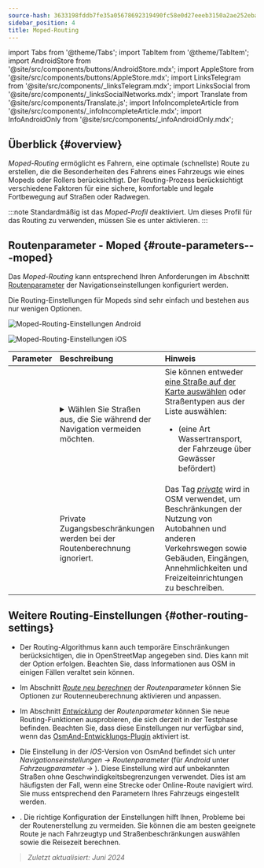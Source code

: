```yaml
---
source-hash: 3633198fddb7fe35a05678692319490fc58e0d27eeeb3150a2ae252eba8bd136
sidebar_position: 4
title: Moped-Routing
---
```

import Tabs from '@theme/Tabs';
import TabItem from '@theme/TabItem';
import AndroidStore from '@site/src/components/buttons/AndroidStore.mdx';
import AppleStore from '@site/src/components/buttons/AppleStore.mdx';
import LinksTelegram from '@site/src/components/_linksTelegram.mdx';
import LinksSocial from '@site/src/components/_linksSocialNetworks.mdx';
import Translate from '@site/src/components/Translate.js';
import InfoIncompleteArticle from '@site/src/components/_infoIncompleteArticle.mdx';
import InfoAndroidOnly from '@site/src/components/_infoAndroidOnly.mdx';



## Überblick {#overview}

*Moped-Routing* ermöglicht es Fahrern, eine optimale (schnellste) Route zu erstellen, die die Besonderheiten des Fahrens eines Fahrzeugs wie eines Mopeds oder Rollers berücksichtigt. Der Routing-Prozess berücksichtigt verschiedene Faktoren für eine sichere, komfortable und legale Fortbewegung auf Straßen oder Radwegen.

:::note
Standardmäßig ist das *Moped-Profil* deaktiviert. Um dieses Profil für das Routing zu verwenden, müssen Sie es unter *<Translate android="true" ids="shared_string_menu,shared_string_settings,application_profiles"/>* aktivieren.
:::


## Routenparameter - Moped {#route-parameters---moped}

Das *Moped-Routing* kann entsprechend Ihren Anforderungen im Abschnitt [Routenparameter](../guidance/navigation-settings.md#route-parameters) der Navigationseinstellungen konfiguriert werden.

Die Routing-Einstellungen für Mopeds sind sehr einfach und bestehen aus nur wenigen Optionen.

<Tabs groupId="operating-systems" queryString="current-os">

<TabItem value="android" label="Android">

![Moped-Routing-Einstellungen Android](@site/static/img/navigation/routing/moped_routing_andr.png)

</TabItem>

<TabItem value="ios" label="iOS">

![Moped-Routing-Einstellungen iOS](@site/static/img/navigation/routing/moped_routing_ios.png)

</TabItem>

</Tabs>

| Parameter | Beschreibung | Hinweis |
|:------------|:---------------|:---------------|
| *<Translate android="true" ids="impassable_road"/>* | <details><summary> Wählen Sie Straßen aus, die Sie während der Navigation vermeiden möchten. </summary>![Straßen vermeiden Android](@site/static/img/navigation/routing/avoid_moped_android.png) </details> | Sie können entweder [eine Straße auf der Karte auswählen](../../map/map-context-menu/#avoid-road) oder Straßentypen aus der Liste auswählen: <ul><li>[<Translate android="true" ids="routing_attr_avoid_ferries_name"/>](https://wiki.openstreetmap.org/wiki/Ferries) (eine Art Wassertransport, der Fahrzeuge über Gewässer befördert)</li></ul>|
| *<Translate android="true" ids="routing_attr_allow_private_name"/>* | Private Zugangsbeschränkungen werden bei der Routenberechnung ignoriert. | Das Tag *[private](https://wiki.openstreetmap.org/wiki/Key:access)* wird in OSM verwendet, um Beschränkungen der Nutzung von Autobahnen und anderen Verkehrswegen sowie Gebäuden, Eingängen, Annehmlichkeiten und Freizeiteinrichtungen zu beschreiben. |


## Weitere Routing-Einstellungen {#other-routing-settings}

- Der Routing-Algorithmus kann auch temporäre Einschränkungen berücksichtigen, die in OpenStreetMap angegeben sind. Dies kann mit der Option *[<Translate android="true" ids="temporary_conditional_routing"/>](../routing/osmand-routing.md#consider-temporary-limitations)* erfolgen. Beachten Sie, dass Informationen aus OSM in einigen Fällen veraltet sein können.

- Im Abschnitt [*Route neu berechnen*](../../navigation/guidance/navigation-settings.md#recalculate-route) der *Routenparameter* können Sie Optionen zur Routenneuberechnung aktivieren und anpassen.

- Im Abschnitt [*Entwicklung*](../guidance/navigation-settings.md#development-settings) der *Routenparameter* können Sie neue Routing-Funktionen ausprobieren, die sich derzeit in der Testphase befinden. Beachten Sie, dass diese Einstellungen nur verfügbar sind, wenn das [OsmAnd-Entwicklungs-Plugin](../../plugins/development.md) aktiviert ist.

- Die Einstellung *[<Translate ios="true" ids="road_speeds"/>](../guidance/navigation-settings.md#road-speeds)* in der *iOS*-Version von OsmAnd befindet sich unter *Navigationseinstellungen → Routenparameter* (für *Android* unter *Fahrzeugparameter → [<Translate android="true" ids="default_speed_setting_title"/>](../guidance/navigation-settings.md#default-speed--road-speeds)*). Diese Einstellung wird auf unbekannten Straßen ohne Geschwindigkeitsbegrenzungen verwendet. Dies ist am häufigsten der Fall, wenn eine Strecke oder Online-Route navigiert wird. Sie muss entsprechend den Parametern Ihres Fahrzeugs eingestellt werden.

- *[<Translate ios="true" ids="vehicle_parameters"/>](../guidance/navigation-settings.md#vehicle-parameters)*. Die richtige Konfiguration der Einstellungen hilft Ihnen, Probleme bei der Routenerstellung zu vermeiden. Sie können die am besten geeignete Route je nach Fahrzeugtyp und Straßenbeschränkungen auswählen sowie die Reisezeit berechnen.

> *Zuletzt aktualisiert: Juni 2024*